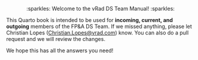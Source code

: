 <p align="center"> 
   :sparkles: Welcome to the vRad DS Team Manual! :sparkles: 
</p>


This Quarto book is intended to be used for **incoming, current, and outgoing** members of the FP&A DS Team. If we missed anything, please let Christian Lopes (Christian.Lopes@vrad.com) know. You can also do a pull request and we will review the changes. 

We hope this has all the answers you need!
